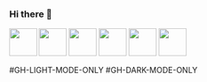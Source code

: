 ### Hi there 👋

<!--
**Karl-Gavois/Karl-Gavois** is a ✨ _special_ ✨ repository because its `README.md` (this file) appears on your GitHub profile.

Here are some ideas to get you started:

- 🔭 I’m currently working on ...
- 🌱 I’m currently learning ...
- 👯 I’m looking to collaborate on ...
- 🤔 I’m looking for help with ...
- 💬 Ask me about ...
- 📫 How to reach me: ...
- 😄 Pronouns: ...
- ⚡ Fun fact: ...
-->



<img align=left src="https://cdn.jsdelivr.net/gh/devicons/devicon/icons/vscode/vscode-original.svg" height=50 width=50 />

<img src="https://cdn.jsdelivr.net/gh/devicons/devicon/icons/html5/html5-original.svg" height=50 width=50 />
            
<img src="https://cdn.jsdelivr.net/gh/devicons/devicon/icons/css3/css3-original.svg" height=50 width=50 />
          
<img src="https://cdn.jsdelivr.net/gh/devicons/devicon/icons/php/php-original.svg" height=50 width=50 />
            
<img src="https://cdn.jsdelivr.net/gh/devicons/devicon/icons/javascript/javascript-original.svg" height=50 width=50/>
<img src="https://cdn.jsdelivr.net/gh/devicons/devicon/icons/linkedin/linkedin-original.svg#GH-DARK-MODE-ONLY" height=50 width=50 #GH-DARK-MODE-ONLY />
          

          
          
          
          






#GH-LIGHT-MODE-ONLY
#GH-DARK-MODE-ONLY
